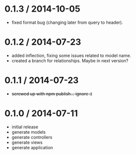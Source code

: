 0.1.3 / 2014-10-05
==================

  * fixed format bug (changing later from query to header).

0.1.2 / 2014-07-23
==================

  * added inflection, fixing some issues related to model name.
  * created a branch for relationships. Maybe in next version?

0.1.1 / 2014-07-23
==================

  * ~~screwed up with npm publish... ignore :)~~
  
0.1.0 / 2014-07-11
==================

  * initial release
  * generate models
  * generate controllers
  * generate views
  * generate application
